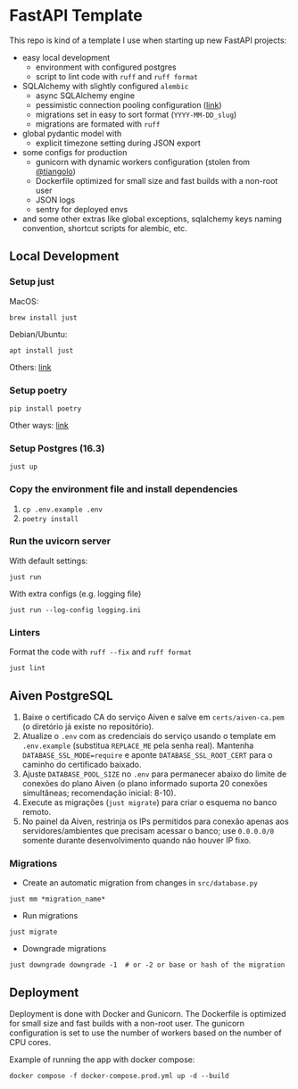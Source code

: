 # FastAPI Template
This repo is kind of a template I use when starting up new FastAPI projects:
- easy local development
  - environment with configured postgres
  - script to lint code with `ruff` and `ruff format`
- SQLAlchemy with slightly configured `alembic`
  - async SQLAlchemy engine
  - pessimistic connection pooling configuration ([link](https://docs.sqlalchemy.org/en/20/core/pooling.html#module-sqlalchemy.pool))
  - migrations set in easy to sort format (`YYYY-MM-DD_slug`)
  - migrations are formated with `ruff`
- global pydantic model with 
  - explicit timezone setting during JSON export
- some configs for production
  - gunicorn with dynamic workers configuration (stolen from [@tiangolo](https://github.com/tiangolo))
  - Dockerfile optimized for small size and fast builds with a non-root user
  - JSON logs
  - sentry for deployed envs
- and some other extras like global exceptions, sqlalchemy keys naming convention, shortcut scripts for alembic, etc.

## Local Development

### Setup just
MacOS:
```shell
brew install just
```

Debian/Ubuntu:
```shell
apt install just
````

Others: [link](https://github.com/casey/just?tab=readme-ov-file#packages)

### Setup poetry
```shell
pip install poetry
```

Other ways: [link](https://python-poetry.org/docs/#installation)

### Setup Postgres (16.3)
```shell
just up
```
### Copy the environment file and install dependencies
1. `cp .env.example .env`
2. `poetry install`

### Run the uvicorn server
With default settings:
```shell
just run
```
With extra configs (e.g. logging file)
```shell
just run --log-config logging.ini
```

### Linters
Format the code with `ruff --fix` and `ruff format`
```shell
just lint
```

## Aiven PostgreSQL

1. Baixe o certificado CA do serviço Aiven e salve em `certs/aiven-ca.pem` (o diretório já existe no repositório).
2. Atualize o `.env` com as credenciais do serviço usando o template em `.env.example` (substitua `REPLACE_ME` pela senha real). Mantenha `DATABASE_SSL_MODE=require` e aponte `DATABASE_SSL_ROOT_CERT` para o caminho do certificado baixado.
3. Ajuste `DATABASE_POOL_SIZE` no `.env` para permanecer abaixo do limite de conexões do plano Aiven (o plano informado suporta 20 conexões simultâneas; recomendação inicial: 8-10).
4. Execute as migrações (`just migrate`) para criar o esquema no banco remoto.
5. No painel da Aiven, restrinja os IPs permitidos para conexão apenas aos servidores/ambientes que precisam acessar o banco; use `0.0.0.0/0` somente durante desenvolvimento quando não houver IP fixo.

### Migrations
- Create an automatic migration from changes in `src/database.py`
```shell
just mm *migration_name*
```
- Run migrations
```shell
just migrate
```
- Downgrade migrations
```shell
just downgrade downgrade -1  # or -2 or base or hash of the migration
```

## Deployment
Deployment is done with Docker and Gunicorn. The Dockerfile is optimized for small size and fast builds with a non-root user. The gunicorn configuration is set to use the number of workers based on the number of CPU cores.

Example of running the app with docker compose:
```shell
docker compose -f docker-compose.prod.yml up -d --build
```
